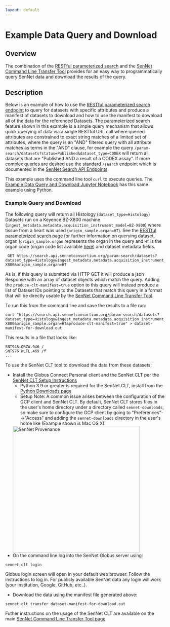 ```yaml
---
layout: default
---
```

# Example Data Query and Download

## Overview
The combination of the [RESTful parameterized search](/param-search) and the [SenNet Command Line Transfer Tool](/libraries/clt/) provides for an easy way to programmatically query SenNet data and download the results of the query.

## Description
Below is an example of how to use the [RESTful parameterized search endpoint](/param-search) to query for datasets with specific attributes and produce a manifest of datasets to download and how to use the manifest to download all of the data for the referenced Datasets. The parameterized search feature shown in this example is a simple query mechanism that allows quick querying of data via a single RESTful URL call where queried attributes are constrained to exact string matches of a limited set of attributes, where the query is an "AND" filtered query with all attribute matches as terms in the "AND" clause, for example the query `/param-search/datasets?status=Published&dataset_type=CODEX` will return all datasets that are "Published AND a result of a CODEX assay".  If more complex queries are desired use the standard `/search` endpoint which is documented in the [SenNet Search API Endpoints](https://smart-api.info/ui/10ed9b5eb8ff960d4431befc591ed842).

This example uses the command line tool `curl` to execute queries.  The [Example Data Query and Download Jupyter Notebook](https://github.com/sennetconsortium/documentation/blob/main/docs/param-search/example-data-query-and-download-jupyter-notebook.ipynb) has this same example using Python.

### Example Query and Download

The following query will return all Histology (`dataset_type=Histology`) Datasets run on a Keyence BZ-X800 machine (`ingest_metadata.metadata.acquisition_instrument_model=BZ-X800`) where tissue from a heart was used (`origin_sample.organ=HT`).  See the [RESTful parameterized search page](index.html) for further information on querying dataset, organ (`origin_sample.organ` represents the organ in the query and `HT` is the organ code (organ code list available [here](schema-sample.html#organ-attribute-values)) and dataset metadata fields.

```
 GET https://search.api.sennetconsortium.org/param-search/datasets?dataset_type=Histology&ingest_metadata.metadata.acquisition_instrument_model=BZ-X800&origin_sample.organ=HT
```

As is, if this query is submitted via HTTP GET it will produce a json Response with an array of dataset objects which match the query.  Adding the `produce-clt-manifest=true` option to this query will instead produce a list of Dataset IDs pointing to the Datasets that match this query in a format that will be directly usable by the [SenNet Command Line Transfer Tool](/libraries/clt/).

To run this from the command line and save the results to a file run:
```
curl "https://search.api.sennetconsortium.org/param-search/datasets?dataset_type=Histology&ingest_metadata.metadata.acquisition_instrument_model=BZ-X800&origin_sample.organ=HT&produce-clt-manifest=true" > dataset-manifest-for-download.out
```

This results in a file that looks like:

```
SNT948.QRZW.946 /
SNT976.WLTL.469 /f
...
```

To use the SenNet CLT tool to download the data from these datasets:

  - Install the Globus Connect Personal client and the SenNet CLT per the [SenNet CLT Setup Instructions](/libraries/clt/)
    - Python 3.9 or greater is required for the SenNet CLT, install from the [Python Downloads page](https://www.python.org/downloads/)
    - Setup Note: A common issue arises between the configuration of the GCP client and SenNet CLT.  By default, SenNet CLT stores files in the user's home directory under a directory called `sennet-downloads`, so make sure to configure the GCP client by going to "Preferences"-->"Access" and adding the `sennet-downloads` directory in the user's home like (Example shown is Mac OS X):<br/>
    <img src="/imgs/globus-properties.jpg" alt="SenNet Provenance" width="400"/>
  - On the command line log into the SenNet Globus server using:
  ```
  sennet-clt login
  ```
  Globus login screen will open in your default web browser.  Follow the instructions to log in.  For publicly available SenNet data any login will work (your institution, Google, GitHub, etc..).
  - Download the data using the manifest file generated above:
  ```
  sennet-clt transfer dataset-manifest-for-download.out
  ```

Futher instructions on the usage of the SenNet CLT are available on the main [SenNet Command Line Transfer Tool page](/libraries/clt/)